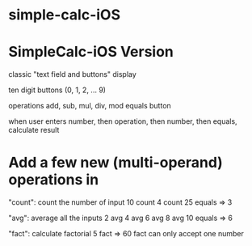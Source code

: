 # simple-calc-iOS
# SimpleCalc-iOS Version
classic "text field and buttons" display

ten digit buttons (0, 1, 2, ... 9)

operations add, sub, mul, div, mod equals button

when user enters number, then operation, then number, then equals, calculate result

# Add a few new (multi-operand) operations in
"count": count the number of input
10 count 4 count 25 equals => 3

"avg": average all the inputs
2 avg 4 avg 6 avg 8 avg 10 equals => 6

"fact": calculate factorial
5 fact => 60
fact can only accept one number
